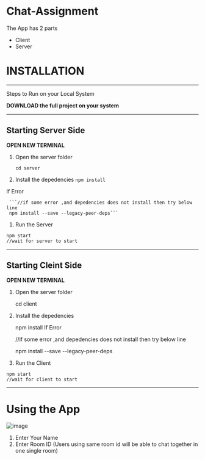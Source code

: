 # Chat-Assignment

The App has 2 parts
- Client
- Server

# **INSTALLATION**
------------
Steps to Run on your Local System

**DOWNLOAD the full project on your system**

------------

**Starting Server Side**
------------
**OPEN NEW TERMINAL**

 
 1. Open the server folder
 
   

      ``cd server``

 1. Install the depedencies
```npm install```
     
If Error

     ```//if some error ,and depedencies does not install then try below line
     npm install --save --legacy-peer-deps```
     
     
     
  1. Run the Server


    npm start
	//wait for server to start


------------

**Starting Cleint Side**
------------
**OPEN NEW TERMINAL**

 
 1. Open the server folder
 
   

      cd client

 1. Install the depedencies
 
   

     npm install
If Error

    //if some error ,and depedencies does not install then try below line
         
   

     npm install --save --legacy-peer-deps
  1. Run the Client 


    npm start
	//wait for client to start


------------


# Using the App

![image](https://user-images.githubusercontent.com/98668668/172195918-e0f26098-01b8-48fb-934a-e9f924147859.png)


1. Enter Your Name
2. Enter Room ID (Users using same room id will be able to chat together in one single room)

